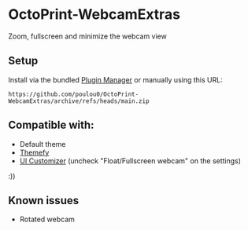 # OctoPrint-WebcamExtras

Zoom, fullscreen and minimize the webcam view

## Setup

Install via the bundled [Plugin Manager](https://docs.octoprint.org/en/master/bundledplugins/pluginmanager.html)
or manually using this URL:

    https://github.com/poulou0/OctoPrint-WebcamExtras/archive/refs/heads/main.zip

## Compatible with:
* Default theme
* [Themefy](https://plugins.octoprint.org/plugins/themeify/)
* [UI Customizer](https://plugins.octoprint.org/plugins/uicustomizer/) (uncheck "Float/Fullscreen webcam" on the settings)

:))

## Known issues
* Rotated webcam
